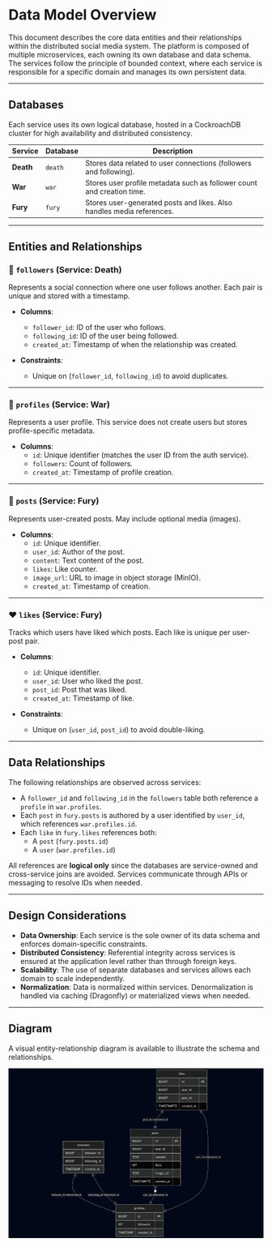 # Data Model Overview

This document describes the core data entities and their relationships within the distributed social media system. The platform is composed of multiple microservices, each owning its own database and data schema. The services follow the principle of bounded context, where each service is responsible for a specific domain and manages its own persistent data.

---

## Databases

Each service uses its own logical database, hosted in a CockroachDB cluster for high availability and distributed consistency.

| Service | Database | Description |
|--------|----------|-------------|
| **Death** | `death` | Stores data related to user connections (followers and following). |
| **War**   | `war`   | Stores user profile metadata such as follower count and creation time. |
| **Fury**  | `fury`  | Stores user-generated posts and likes. Also handles media references. |

---

## Entities and Relationships

### 🔁 `followers` (Service: Death)

Represents a social connection where one user follows another. Each pair is unique and stored with a timestamp.

- **Columns**:
  - `follower_id`: ID of the user who follows.
  - `following_id`: ID of the user being followed.
  - `created_at`: Timestamp of when the relationship was created.

- **Constraints**:
  - Unique on (`follower_id`, `following_id`) to avoid duplicates.

---

### 👤 `profiles` (Service: War)

Represents a user profile. This service does not create users but stores profile-specific metadata.

- **Columns**:
  - `id`: Unique identifier (matches the user ID from the auth service).
  - `followers`: Count of followers.
  - `created_at`: Timestamp of profile creation.

---

### 📝 `posts` (Service: Fury)

Represents user-created posts. May include optional media (images).

- **Columns**:
  - `id`: Unique identifier.
  - `user_id`: Author of the post.
  - `content`: Text content of the post.
  - `likes`: Like counter.
  - `image_url`: URL to image in object storage (MinIO).
  - `created_at`: Timestamp of creation.

---

### ❤️ `likes` (Service: Fury)

Tracks which users have liked which posts. Each like is unique per user-post pair.

- **Columns**:
  - `id`: Unique identifier.
  - `user_id`: User who liked the post.
  - `post_id`: Post that was liked.
  - `created_at`: Timestamp of like.

- **Constraints**:
  - Unique on (`user_id`, `post_id`) to avoid double-liking.

---

## Data Relationships

The following relationships are observed across services:

- A `follower_id` and `following_id` in the `followers` table both reference a `profile` in `war.profiles`.
- Each `post` in `fury.posts` is authored by a user identified by `user_id`, which references `war.profiles.id`.
- Each `like` in `fury.likes` references both:
  - A `post` (`fury.posts.id`)
  - A `user` (`war.profiles.id`)

All references are **logical only** since the databases are service-owned and cross-service joins are avoided. Services communicate through APIs or messaging to resolve IDs when needed.

---

## Design Considerations

- **Data Ownership**: Each service is the sole owner of its data schema and enforces domain-specific constraints.
- **Distributed Consistency**: Referential integrity across services is ensured at the application level rather than through foreign keys.
- **Scalability**: The use of separate databases and services allows each domain to scale independently.
- **Normalization**: Data is normalized within services. Denormalization is handled via caching (Dragonfly) or materialized views when needed.

---

## Diagram

A visual entity-relationship diagram is available to illustrate the schema and relationships.

![ER Diagram](ER-diagram.png)
